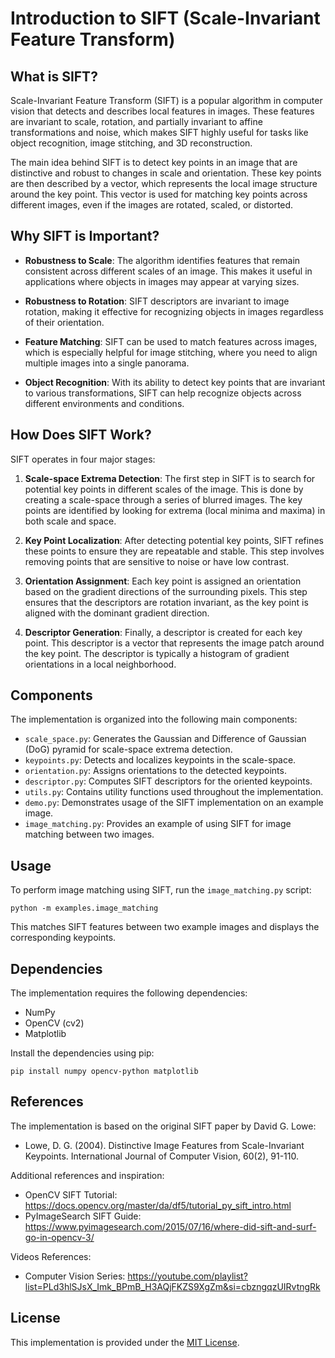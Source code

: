 # Introduction to SIFT (Scale-Invariant Feature Transform)

## What is SIFT?

Scale-Invariant Feature Transform (SIFT) is a popular algorithm in computer vision that detects and describes local features in images. These features are invariant to scale, rotation, and partially invariant to affine transformations and noise, which makes SIFT highly useful for tasks like object recognition, image stitching, and 3D reconstruction.

The main idea behind SIFT is to detect key points in an image that are distinctive and robust to changes in scale and orientation. These key points are then described by a vector, which represents the local image structure around the key point. This vector is used for matching key points across different images, even if the images are rotated, scaled, or distorted.

## Why SIFT is Important?

- **Robustness to Scale**: The algorithm identifies features that remain consistent across different scales of an image. This makes it useful in applications where objects in images may appear at varying sizes.
  
- **Robustness to Rotation**: SIFT descriptors are invariant to image rotation, making it effective for recognizing objects in images regardless of their orientation.
  
- **Feature Matching**: SIFT can be used to match features across images, which is especially helpful for image stitching, where you need to align multiple images into a single panorama.
  
- **Object Recognition**: With its ability to detect key points that are invariant to various transformations, SIFT can help recognize objects across different environments and conditions.

## How Does SIFT Work?

SIFT operates in four major stages:

1. **Scale-space Extrema Detection**: The first step in SIFT is to search for potential key points in different scales of the image. This is done by creating a scale-space through a series of blurred images. The key points are identified by looking for extrema (local minima and maxima) in both scale and space.

2. **Key Point Localization**: After detecting potential key points, SIFT refines these points to ensure they are repeatable and stable. This step involves removing points that are sensitive to noise or have low contrast.

3. **Orientation Assignment**: Each key point is assigned an orientation based on the gradient directions of the surrounding pixels. This step ensures that the descriptors are rotation invariant, as the key point is aligned with the dominant gradient direction.

4. **Descriptor Generation**: Finally, a descriptor is created for each key point. This descriptor is a vector that represents the image patch around the key point. The descriptor is typically a histogram of gradient orientations in a local neighborhood.

## Components

The implementation is organized into the following main components:

- `scale_space.py`: Generates the Gaussian and Difference of Gaussian (DoG) pyramid for scale-space extrema detection.
- `keypoints.py`: Detects and localizes keypoints in the scale-space.
- `orientation.py`: Assigns orientations to the detected keypoints.
- `descriptor.py`: Computes SIFT descriptors for the oriented keypoints.
- `utils.py`: Contains utility functions used throughout the implementation.
- `demo.py`: Demonstrates usage of the SIFT implementation on an example image.
- `image_matching.py`: Provides an example of using SIFT for image matching between two images.

## Usage
To perform image matching using SIFT, run the `image_matching.py` script:

```
python -m examples.image_matching
```

This matches SIFT features between two example images and displays the corresponding keypoints.

## Dependencies

The implementation requires the following dependencies:

- NumPy
- OpenCV (cv2)
- Matplotlib

Install the dependencies using pip:

```
pip install numpy opencv-python matplotlib
```

## References

The implementation is based on the original SIFT paper by David G. Lowe:

- Lowe, D. G. (2004). Distinctive Image Features from Scale-Invariant Keypoints. International Journal of Computer Vision, 60(2), 91-110.

Additional references and inspiration:

- OpenCV SIFT Tutorial: https://docs.opencv.org/master/da/df5/tutorial_py_sift_intro.html
- PyImageSearch SIFT Guide: https://www.pyimagesearch.com/2015/07/16/where-did-sift-and-surf-go-in-opencv-3/

Videos References:
- Computer Vision Series: https://youtube.com/playlist?list=PLd3hlSJsX_Imk_BPmB_H3AQjFKZS9XgZm&si=cbzngqzUIRvtngRk
## License

This implementation is provided under the [MIT License](LICENSE).
